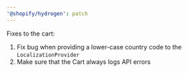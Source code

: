 ```yaml
---
'@shopify/hydrogen': patch
---
```


Fixes to the cart:

1. Fix bug when providing a lower-case country code to the `LocalizationProvider`
2. Make sure that the Cart always logs API errors
